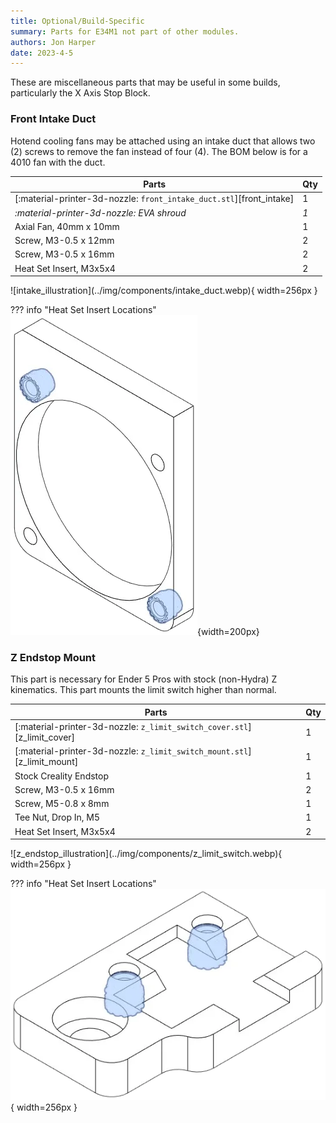 ```yaml
---
title: Optional/Build-Specific
summary: Parts for E34M1 not part of other modules.
authors: Jon Harper
date: 2023-4-5
---
```


These are miscellaneous parts that may be useful in some builds, particularly the X Axis Stop Block.

### Front Intake Duct

Hotend cooling fans may be attached using an intake duct that allows two (2) screws to remove the fan instead of four (4). The BOM below is for a 4010 fan with the duct.

<div markdown class="jh-grid-container jh-grid-2">
<div markdown class="jh-grid-para">

| Parts     | Qty |
|-----------|-----|
| [:material-printer-3d-nozzle: `front_intake_duct.stl`][front_intake]  | 1 |
| *:material-printer-3d-nozzle: EVA shroud* | *1* |
| Axial Fan, 40mm x 10mm    | 1 |
| Screw, M3-0.5 x 12mm      | 2 |
| Screw, M3-0.5 x 16mm      | 2 |
| Heat Set Insert, M3x5x4   | 2 |

</div>
<div markdown class="jh-grid-img">
![intake_illustration](../img/components/intake_duct.webp){ width=256px }

??? info "Heat Set Insert Locations"
    ![front_intake_illustration](../img/inserts/front_intake.webp){width=200px}
</div>
</div>

### Z Endstop Mount

This part is necessary for Ender 5 Pros with stock (non-Hydra) Z kinematics. This part mounts the limit switch higher than normal.

<div markdown class="jh-grid-container jh-grid-2">
<div markdown class="jh-grid-para">

| Parts     | Qty |
|-----------|-----|
| [:material-printer-3d-nozzle: `z_limit_switch_cover.stl`][z_limit_cover] | 1 |
| [:material-printer-3d-nozzle: `z_limit_switch_mount.stl`][z_limit_mount] | 1 |
| Stock Creality Endstop | 1 |
| Screw, M3-0.5 x 16mm | 2 |
| Screw, M5-0.8 x 8mm  | 1 |
| Tee Nut, Drop In, M5 | 1 |
| Heat Set Insert, M3x5x4 | 2 |

</div>
<div markdown class="jh-grid-img">
![z_endstop_illustration](../img/components/z_limit_switch.webp){ width=256px }

??? info "Heat Set Insert Locations"
    ![z_endstop_illustration](../img/inserts/z_mount.webp){ width=256px }
</div>
</div>